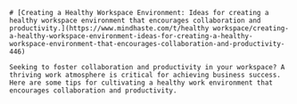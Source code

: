 
    # [Creating a Healthy Workspace Environment: Ideas for creating a healthy workspace environment that encourages collaboration and productivity.](https://www.mindhaste.com/t/healthy workspace/creating-a-healthy-workspace-environment-ideas-for-creating-a-healthy-workspace-environment-that-encourages-collaboration-and-productivity-446)

    Seeking to foster collaboration and productivity in your workspace? A thriving work atmosphere is critical for achieving business success. Here are some tips for cultivating a healthy work environment that encourages collaboration and productivity.
    